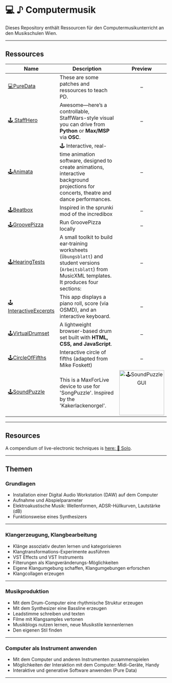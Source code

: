 # 💻 ♪ Computermusik

Dieses Repository enthält Ressourcen für den Computermusikunterricht an den Musikschulen Wien.

---

## Ressources

<!-- BEGIN: SUBMODULE_TABLE -->
| Name | Description | Preview |
| --- | --- | :---: |
| [💻PureData](https://github.com/AdrianArtacho/teach_puredata.git) | These are some patches and ressources to teach PD. | – |
| [🕹 StaffHero](https://github.com/AdrianArtacho/teach_staffhero) | Awesome—here’s a controllable, StaffWars-style visual you can drive from **Python** or **Max/MSP** via **OSC**. | – |
| [🕹Animata](https://github.com/AdrianArtacho/teach_animata.git) | 🕹️ Interactive, real-time animation software, designed to create animations, interactive background projections for concerts, theatre and dance performances. | – |
| [🕹Beatbox](https://github.com/AdrianArtacho/teach_beatbox.git) | Inspired in the sprunki mod of the incredibox | – |
| [🕹GroovePizza](https://github.com/AdrianArtacho/teach_GroovePizza) | Run GroovePizza locally | – |
| [🕹HearingTests](https://github.com/AdrianArtacho/teach_gehoertest.git) | A small toolkit to build ear‑training worksheets (`Übungsblatt`) and student versions (`Arbeitsblatt`) from MusicXML templates. It produces four sections: | – |
| [🕹InteractiveExcerpts](https://github.com/AdrianArtacho/teach_excerpts) | This app displays a piano roll, score (via OSMD), and an interactive keyboard. | – |
| [🕹VirtualDrumset](https://github.com/AdrianArtacho/teach_drumset.git) | A lightweight browser-based drum set built with **HTML, CSS, and JavaScript**. | – |
| [🕹️CircleOfFifths](https://github.com/AdrianArtacho/teach_circle) | Interactive circle of fifths (adapted from Mike Foskett) | – |
| [🕹️SoundPuzzle](https://github.com/AdrianArtacho/teach_soundpuzzle) | This is a MaxForLive device to use for 'SongPuzzle'. Inspired by the 'Kakerlackenorgel'. | <img src="https://raw.githubusercontent.com/AdrianArtacho/teach_soundpuzzle/HEAD/img/gui.png" width="140" alt="🕹️SoundPuzzle GUI"> |
<!-- END: SUBMODULE_TABLE -->

---

## Resources

A compendium of live-electronic techniques is [here: 🧠 Solo](https://bitbucket.org/artachoscores/solo).

---

## Themen

### Grundlagen

- Installation einer Digital Audio Workstation (DAW) auf dem Computer
- Aufnahme und Abspielparameter
- Elektroakustische Musik: Wellenformen, ADSR-Hüllkurven, Lautstärke (dB)
- Funktionsweise eines Synthesizers

---

### Klangerzeugung, Klangbearbeitung

- Klänge assoziativ deuten lernen und kategorisieren
- Klangtransformations-Experimente ausführen
- VST Effects und VST Instruments
- Filterungen als Klangveränderungs-Möglichkeiten
- Eigene Klangumgebung schaffen, Klangumgebungen erforschen
- Klangcollagen erzeugen

---

### Musikproduktion

- Mit dem Drum-Computer eine rhythmische Struktur erzeugen
- Mit dem Synthesizer eine Bassline erzeugen
- Leadstimme schreiben und texten
- Filme mit Klangsamples vertonen
- Musikblogs nutzen lernen, neue Musikstile kennenlernen
- Den eigenen Stil finden

---

### Computer als Instrument anwenden

- Mit dem Computer und anderen Instrumenten zusammenspielen
- Möglichkeiten der Interaktion mit dem Computer: Midi-Geräte, Handy
- Interaktive und generative Software anwenden (Pure Data)

---
